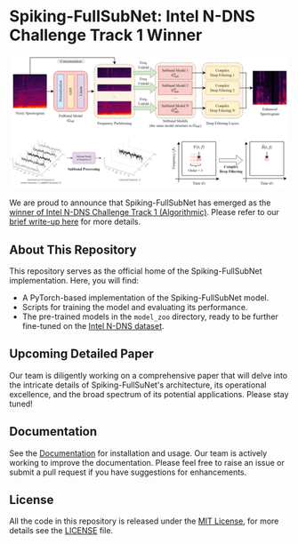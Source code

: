 # Spiking-FullSubNet: Intel N-DNS Challenge Track 1 Winner

![Spiking-FullSubNet](./project_image.png)

We are proud to announce that Spiking-FullSubNet has emerged as the [winner of Intel N-DNS Challenge Track 1 (Algorithmic)](https://intel-ncl.atlassian.net/wiki/spaces/INRC/blog/2023/12/01/2027225099/INRC+Forum+12+12+2023.+Clairaudience+Intel+N-DNS+Challenge+Track+1+Algorithmic+Winner.). Please refer to our [brief write-up here](./Spiking-FullSubNet.pdf) for more details.

## About This Repository

This repository serves as the official home of the Spiking-FullSubNet implementation. Here, you will find:

- A PyTorch-based implementation of the Spiking-FullSubNet model.
- Scripts for training the model and evaluating its performance.
- The pre-trained models in the `model_zoo` directory, ready to be further fine-tuned on the [Intel N-DNS dataset](https://github.com/IntelLabs/IntelNeuromorphicDNSChallenge#dataset).


## Upcoming Detailed Paper

Our team is diligently working on a comprehensive paper that will delve into the intricate details of Spiking-FullSuNet's architecture, its operational excellence, and the broad spectrum of its potential applications. Please stay tuned!

## Documentation

See the [Documentation](https://haoxiangsnr.github.io/spiking-fullsubnet/) for installation and usage. Our team is actively working to improve the documentation. Please feel free to raise an issue or submit a pull request if you have suggestions for enhancements.

## License

All the code in this repository is released under the [MIT License](https://opensource.org/licenses/MIT), for more details see the [LICENSE](LICENSE) file.